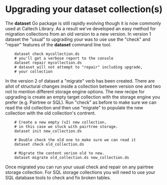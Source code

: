 Upgrading your dataset collection(s)
====================================

The __dataset__ Go package is still rapidly evolving though it is
now commonly used at Caltech Library. As a result we've developed
an easy method for migration collections from an old version to
a new version. In version 1 dataset the "usual" to upgrading your
was to use use the "check" and "repair" features of the __dataset__
command line tool.

```shell
    dataset check mycollection.ds
    # you'll get a verbose report to the console
    dataset repair mycollection.ds
    # dataset will not attempt to "repair" including upgrade, 
    # your collection
```

In the version 2 of dataset a "migrate" verb has been created.
There are allot of structural changes inside a collection between
version one and two not to mention different storage engine options.
The new recipe for upgrading is create an empty target collection
with the storage engine you prefer (e.g. Pairtree or SQL).
Run "check" as before to make sure we can read the old collection
and then use "migrate" to populate the new collection with the old
collection's contrent.

```shell
    # Create a new empty (v2) new collection,
    # in this case we stuck with pairtree storage.
    dataset init new_collection.ds 

    # Double check the old one to make sure we can read it
    dataset check old_collection.ds

    # Migrate the content verion old to new.
    dataset migrate old_collection.ds new_collection.ds
```

Once migrated you can run your usual check and repair on
any pairtree storage collection. For SQL storage collections
you will need to use your SQL database tools to check and
fix broken tables.



